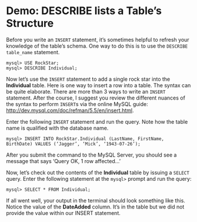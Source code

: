 # Demo: DESCRIBE lists a Table’s Structure
Before you write an `INSERT` statement, it’s sometimes helpful to refresh your knowledge of the table’s schema.  One way to do this is to use the `DESCRIBE table_name` statement.  

  ```
  mysql> USE RockStar;
  mysql> DESCRIBE Individual;
  ```

Now let’s use the `INSERT` statement to add a single rock star into the **Individual** table.  Here is one way to insert a row into a table.  The syntax can be quite elaborate.  There are more than 3 ways to write an `INSERT` statement.  After the course, I suggest you review the different nuances of the syntax to perform `INSERT`s via the online MySQL guide:  http://dev.mysql.com/doc/refman/5.5/en/insert.html.  

Enter the following `INSERT` statement and run the query.  Note how the table name is qualified with the database name.  

```
mysql> INSERT INTO RockStar.Individual (LastName, FirstName, BirthDate) VALUES (‘Jagger’, ‘Mick’, ‘1943-07-26’);
```

After you submit the command to the MySQL Server, you should see a message that says ‘Query OK, 1 row affected…’

Now, let’s check out the contents of the **Individual** table by issuing a `SELECT` query.  Enter the following statement at the `mysql>` prompt and run the query:

```
mysql> SELECT * FROM Individual;
```

If all went well, your output in the terminal should look something like this.  Notice the value of the **DateAdded** column.  It’s in the table but we did not provide the value within our INSERT statement.
